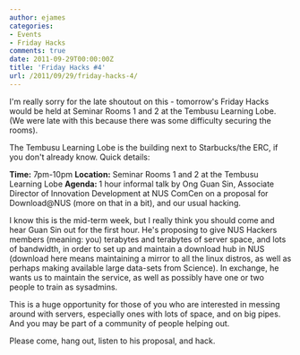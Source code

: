 ```yaml
---
author: ejames
categories:
- Events
- Friday Hacks
comments: true
date: 2011-09-29T00:00:00Z
title: 'Friday Hacks #4'
url: /2011/09/29/friday-hacks-4/
---
```


I'm really sorry for the late shoutout on this - tomorrow's Friday Hacks would be held at Seminar Rooms 1 and 2 at the Tembusu Learning Lobe. (We were late with this because there was some difficulty securing the rooms).

The Tembusu Learning Lobe is the building next to Starbucks/the ERC, if you don't already know. Quick details:

<strong>Time:</strong> 7pm-10pm
<strong>Location:</strong> Seminar Rooms 1 and 2 at the Tembusu Learning Lobe
<strong>Agenda: </strong>1 hour informal talk by Ong Guan Sin, Associate Director of Innovation Development at NUS ComCen on a proposal for Download@NUS (more on that in a bit), and our usual hacking.

I know this is the mid-term week, but I really think you should come and hear Guan Sin out for the first hour. He's proposing to give NUS Hackers members (meaning: you) terabytes and terabytes of server space, and lots of bandwidth, in order to set up and maintain a download hub in NUS (download here means maintaining a mirror to all the linux distros, as well as perhaps making available large data-sets from Science). In exchange, he wants us to maintain the service, as well as possibly have one or two people to train as sysadmins.

This is a huge opportunity for those of you who are interested in messing around with servers, especially ones with lots of space, and on big pipes. And you may be part of a community of people helping out.

Please come, hang out, listen to his proposal, and hack.
